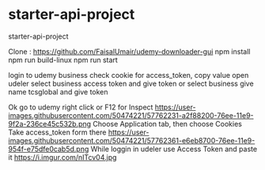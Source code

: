 # starter-api-project
starter-api-project


Clone : https://github.com/FaisalUmair/udemy-downloader-gui
npm install
npm run build-linux
npm run start

login to udemy business
check cookie for access_token, copy value
open udeler
select business access token and give token
or select business give name tcsglobal and give token

Ok go to udemy right click or F12 for Inspect
https://user-images.githubusercontent.com/50474221/57762231-a2f88200-76ee-11e9-9f2a-236ce45c532b.png
Choose Application tab, then choose Cookies
Take access_token form there
https://user-images.githubusercontent.com/50474221/57762361-e6eb8700-76ee-11e9-954f-e75dfe0cab5d.png
While loggin in udeler use Access Token and paste it
https://i.imgur.com/nITcv04.jpg
